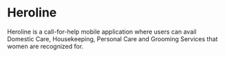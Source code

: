 # Heroline
Heroline is a call-for-help mobile application where users can avail Domestic Care, Housekeeping, Personal Care and Grooming Services that women are recognized for.
